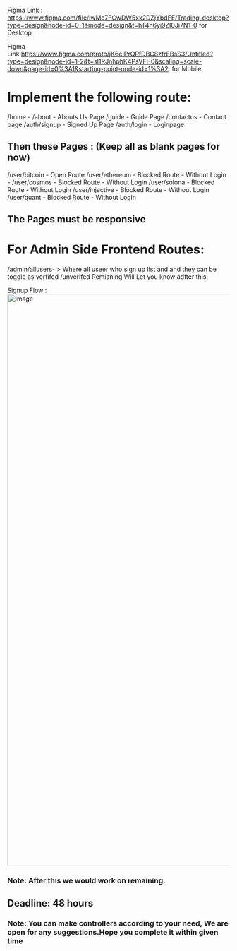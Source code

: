 Figma Link : https://www.figma.com/file/lwMc7FCwDW5xx2DZjYbdFE/Trading-desktop?type=design&node-id=0-1&mode=design&t=hT4h6yi9ZI0Ji7N1-0   for Desktop

Figma  Link:https://www.figma.com/proto/jK6eIPrQPfDBC8zfrEBsS3/Untitled?type=design&node-id=1-2&t=sl1RJnhphK4PsVFI-0&scaling=scale-down&page-id=0%3A1&starting-point-node-id=1%3A2. for Mobile

# Implement the following route:

/home - 
/about - Abouts Us Page
/guide - Guide Page
/contactus - Contact page
/auth/signup - Signed Up Page
/auth/login - Loginpage

## Then these Pages :  (Keep all as blank pages for now)
/user/bitcoin - Open Route
/user/ethereum - Blocked Route - Without Login -
/user/cosmos - Blocked Route - Without Login
/user/solona - Blocked Ruote - Without Login
/user/injective - Blocked Route - Without Login
/user/quant - Blocked Route -  Without Login

## The Pages must be responsive

# For Admin Side Frontend Routes:

/admin/allusers- > Where all useer who sign up list and and they can be toggle as verfifed /unverifed
Remianing Will Let you know adfter this.

Signup Flow : 
<img width="1296" alt="image" src="https://github.com/akshayw1/trading-recommendations/assets/120705327/427ce61b-7c7f-47aa-8802-fecd3acacc10">

### Note: After this we would work on remaining.

## Deadline: 48 hours

### Note: You can make controllers according to your need, We are open for any suggestions.Hope you complete it within given time
